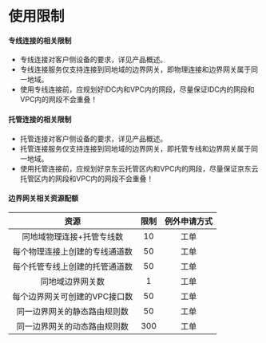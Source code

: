 # 使用限制

#### 专线连接的相关限制

- 专线连接对客户侧设备的要求，详见产品概述。
- 专线连接服务仅支持连接到同地域的边界网关，即物理连接和边界网关属于同一地域。
- 使用专线连接前，应规划好IDC内和VPC内的网段，尽量保证IDC内的网段和VPC内的网段不会重叠！



#### 托管连接的相关限制

- 托管连接对客户侧设备的要求，详见产品概述。
- 托管连接服务仅支持连接到同地域的边界网关，即托管专线和边界网关属于同一地域。
- 使用托管连接前，应规划好京东云托管区内和VPC内的网段，尽量保证京东云托管区内的网段和VPC内的网段不会重叠！



#### 边界网关相关资源配额

| 资源	| 限制	| 例外申请方式	|
| :-: | :-: | :-: |
|同地域物理连接+托管专线数	|10	| 工单	|
|每个物理连接上创建的专线通道数	|50	| 工单	|
|每个托管专线上创建的托管通道数	|50	| 工单	|
|同地域边界网关数	|1	| 工单	|
|每个边界网关可创建的VPC接口数	|50	| 工单	|
|同一边界网关的静态路由规则数	|50	| 工单	|
|同一边界网关的动态路由规则数	|300	| 工单	|

